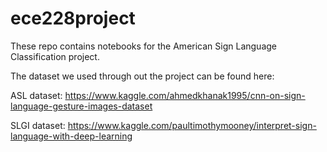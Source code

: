 # ece228project

These repo contains notebooks for the American Sign Language Classification project.

The dataset we used through out the project can be found here:

ASL dataset: https://www.kaggle.com/ahmedkhanak1995/cnn-on-sign-language-gesture-images-dataset

SLGI dataset: https://www.kaggle.com/paultimothymooney/interpret-sign-language-with-deep-learning


